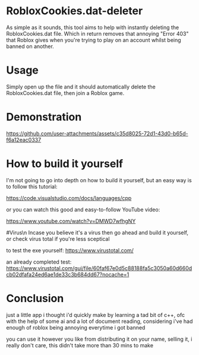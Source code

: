 # RobloxCookies.dat-deleter
As simple as it sounds, this tool aims to help with instantly deleting the RobloxCookies.dat file.
Which in return removes that annoying "Error 403" that Roblox gives when you're trying to play on an account
whilst being banned on another.

# Usage
Simply open up the file and it should automatically delete the RobloxCookies.dat file, then join a Roblox game.

# Demonstration
https://github.com/user-attachments/assets/c35d8025-72d1-43d0-b65d-f6a12eac0337

# How to build it yourself
I'm not going to go into depth on how to build it yourself, but an easy way is to follow this tutorial:

https://code.visualstudio.com/docs/languages/cpp

or you can watch this good and easy-to-follow YouTube video:

https://www.youtube.com/watch?v=DMWD7wfhgNY

#Virus\n
Incase you believe it's a virus then go ahead and build it yourself, or check virus total if you're less sceptical

to test the exe yourself:
https://www.virustotal.com/

an already completed test:
https://www.virustotal.com/gui/file/60faf67e0d5c88188fa5c3050a60d660dcb02dfafa24ed6ae1de33c3b684dd67?nocache=1

# Conclusion
just a little app i thought i'd quickly make by learning a tad bit of c++, ofc with the help of some ai
and a lot of document reading, considering i've had enough of roblox being annoying everytime i got banned

you can use it however you like from distributing it on your name, selling it, i really don't care, this didn't take more than 30 mins to make
